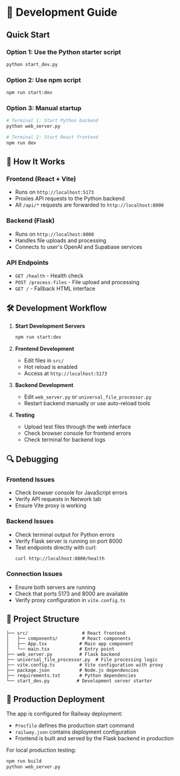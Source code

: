 # 🚀 Development Guide

## Quick Start

### Option 1: Use the Python starter script
```bash
python start_dev.py
```

### Option 2: Use npm script
```bash
npm run start:dev
```

### Option 3: Manual startup
```bash
# Terminal 1: Start Python backend
python web_server.py

# Terminal 2: Start React frontend  
npm run dev
```

## 🔧 How It Works

### Frontend (React + Vite)
- Runs on `http://localhost:5173`
- Proxies API requests to the Python backend
- All `/api/*` requests are forwarded to `http://localhost:8000`

### Backend (Flask)
- Runs on `http://localhost:8000`
- Handles file uploads and processing
- Connects to user's OpenAI and Supabase services

### API Endpoints
- `GET /health` - Health check
- `POST /process-files` - File upload and processing
- `GET /` - Fallback HTML interface

## 🛠️ Development Workflow

1. **Start Development Servers**
   ```bash
   npm run start:dev
   ```

2. **Frontend Development**
   - Edit files in `src/`
   - Hot reload is enabled
   - Access at `http://localhost:5173`

3. **Backend Development**
   - Edit `web_server.py` or `universal_file_processor.py`
   - Restart backend manually or use auto-reload tools

4. **Testing**
   - Upload test files through the web interface
   - Check browser console for frontend errors
   - Check terminal for backend logs

## 🔍 Debugging

### Frontend Issues
- Check browser console for JavaScript errors
- Verify API requests in Network tab
- Ensure Vite proxy is working

### Backend Issues
- Check terminal output for Python errors
- Verify Flask server is running on port 8000
- Test endpoints directly with curl:
  ```bash
  curl http://localhost:8000/health
  ```

### Connection Issues
- Ensure both servers are running
- Check that ports 5173 and 8000 are available
- Verify proxy configuration in `vite.config.ts`

## 📁 Project Structure

```
├── src/                    # React frontend
│   ├── components/         # React components
│   ├── App.tsx            # Main app component
│   └── main.tsx           # Entry point
├── web_server.py          # Flask backend
├── universal_file_processor.py  # File processing logic
├── vite.config.ts         # Vite configuration with proxy
├── package.json           # Node.js dependencies
├── requirements.txt       # Python dependencies
└── start_dev.py          # Development server starter
```

## 🚀 Production Deployment

The app is configured for Railway deployment:
- `Procfile` defines the production start command
- `railway.json` contains deployment configuration
- Frontend is built and served by the Flask backend in production

For local production testing:
```bash
npm run build
python web_server.py
```